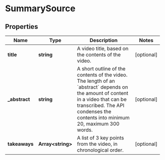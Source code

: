 
# SummarySource

## Properties

Name | Type | Description | Notes
------------ | ------------- | ------------- | -------------
**title** | **string** | A video title, based on the contents of the video. |  [optional]
**_abstract** | **string** | A short outline of the contents of the video. The length of an &#x60;abstract&#x60; depends on the amount of content in a video that can be transcribed. The API condenses the contents into minimum 20, maximum 300 words. |  [optional]
**takeaways** | **Array&lt;string&gt;** | A list of 3 key points from the video, in chronological order. |  [optional]



